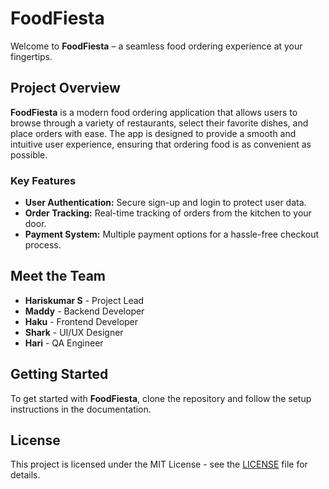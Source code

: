 # FoodFiesta

Welcome to **FoodFiesta** – a seamless food ordering experience at your fingertips.

## Project Overview

**FoodFiesta** is a modern food ordering application that allows users to browse through a variety of restaurants, select their favorite dishes, and place orders with ease. The app is designed to provide a smooth and intuitive user experience, ensuring that ordering food is as convenient as possible.

### Key Features

- **User Authentication:** Secure sign-up and login to protect user data.
- **Order Tracking:** Real-time tracking of orders from the kitchen to your door.
- **Payment System:** Multiple payment options for a hassle-free checkout process.

## Meet the Team

- **Hariskumar S** - Project Lead
- **Maddy** - Backend Developer
- **Haku** - Frontend Developer
- **Shark** - UI/UX Designer
- **Hari** - QA Engineer

## Getting Started

To get started with **FoodFiesta**, clone the repository and follow the setup instructions in the documentation.

## License

This project is licensed under the MIT License - see the [LICENSE](LICENSE) file for details.
